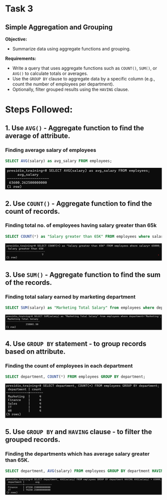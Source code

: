 # Task 3

## **Simple Aggregation and Grouping**
    
**Objective:**
    
- Summarize data using aggregate functions and grouping.
    
**Requirements:**
    
- Write a query that uses aggregate functions such as `COUNT()`, `SUM()`, or `AVG()` to calculate totals or averages.
- Use the `GROUP BY` clause to aggregate data by a specific column (e.g., count the number of employees per department).
- Optionally, filter grouped results using the `HAVING` clause.


# Steps Followed:

## 1. Use `AVG()` - Aggregate function to find the average of attribute.

### Finding average salary of employees
``` sql
SELECT AVG(salary) as avg_salary FROM employees;
```
![alt text](image.png)

## 2. Use `COUNT()` - Aggregate function to find the count of records.

### Finding total no. of employees having salary greater than 65k
``` sql
SELECT COUNT(*) as "Salary greater than 65K" FROM employees where salary> 65000;
```
![alt text](image-1.png)

## 3. Use `SUM()` - Aggregate function to find the sum of the records.

### Finding total salary earned by marketing department
``` sql
SELECT SUM(salary) as "Marketing Total Salary" from employees where department = 'Marketing';
```
![alt text](image-2.png)


## 4. Use `GROUP BY` statement - to group records based on attribute.

### Finding the count of employees in each department
``` sql
SELECT department, COUNT(*) FROM employees GROUP BY department;
```
![alt text](image-3.png)

## 5. Use `GROUP BY` and `HAVING` clause - to filter the grouped records.

### Finding the departments which has average salary greater than 65K.
``` sql
SELECT department, AVG(salary) FROM employees GROUP BY department HAVING AVG(salary) > 65000;
```
![alt text](image-4.png)